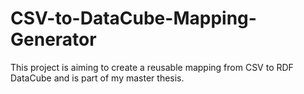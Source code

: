# CSV-to-DataCube-Mapping-Generator
This project is aiming to create a reusable mapping from CSV to RDF DataCube and is part of my master thesis.
